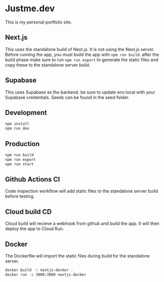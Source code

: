 # Justme.dev
This is my personal portfolio site.

## Next.js
This uses the standalone build of Next.js. It is not using the Next.js server.
Before running the app, you must build the app with `npm run build`.
after the build phase make sure to run `npm run export` to generate the static files and copy these to the standalone server build.

## Supabase
This uses Supabase as the backend. be sure to update env.local with your Supabase credentials. Seeds can be found in the seed folder.

## Development
```bash
npm install
npm run dev
```

## Production
```bash
npm run build
npm run export
npm run start
```

## Github Actions CI
Code inspection workflow will add static files to the standalone server build before testing.

## Cloud build CD
Cloud build will recieve a webhook from github and build the app. It will then deploy the app to Cloud Run.

## Docker
The Dockerfile will import the static files during build for the standalone server. 
```bash
docker build -t nextjs-docker .
docker run -p 3000:3000 nextjs-docker
```